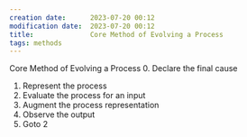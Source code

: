 ```yaml
---
creation date:		2023-07-20 00:12
modification date:	2023-07-20 00:12
title: 				Core Method of Evolving a Process
tags: methods
---
```

Core Method of Evolving a Process
0. Declare the final cause
1. Represent the process
2. Evaluate the process for an input
3. Augment the process representation
4. Observe the output
5. Goto 2